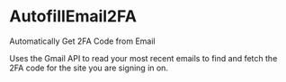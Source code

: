 # AutofillEmail2FA
Automatically Get 2FA Code from Email

Uses the Gmail API to read your most recent emails to find and fetch the 2FA code for the site you are signing in on.
